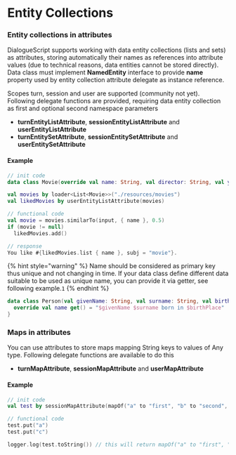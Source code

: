 # Entity Collections

### Entity collections in attributes <a id="Entity-collections-in-attributes"></a>

DialogueScript supports working with data entity collections \(lists and sets\) as attributes, storing automatically their names as references into attribute values \(due to technical reasons, data entities cannot be stored directly\). Data class must implement **NamedEntity** interface to provide **name** property used by entity collection attribute delegate as instance reference.

Scopes turn, session and user are supported \(community not yet\). Following delegate functions are provided, requiring data entity collection as first and optional second namespace parameters

* **turnEntityListAttribute**, **sessionEntityListAttribute** and **userEntityListAttribute**
* **turnEntitySetAttribute**, **sessionEntitySetAttribute** and **userEntitySetAttribute**

#### Example <a id="Example"></a>

```kotlin
// init code
data class Movie(override val name: String, val director: String, val year: Int) : NamedEntity

val movies by loader<List<Movie>>("./resources/movies")
val likedMovies by userEntityListAttribute(movies)

// functional code
val movie = movies.similarTo(input, { name }, 0.5)
if (movie != null)
  likedMovies.add()

// response
You like #{likedMovies.list { name }, subj = "movie"}.
```

{% hint style="warning" %}
Name should be considered as primary key thus unique and not changing in time. If your data class define different data suitable to be used as unique name, you can provide it via getter, see following example.`1`
{% endhint %}

```kotlin
data class Person(val givenName: String, val surname: String, val birthPlace: String) : NamedEntity {
  override val name get() = "$givenName $surname born in $birthPlace"
}
```

### Maps in attributes <a id="Maps-in-attributes"></a>

You can use attributes to store maps mapping String keys to values of Any type. Following delegate functions are available to do this

* **turnMapAttribute**, **sessionMapAttribute** and **userMapAttribute**

#### Example <a id="Example.1"></a>

```kotlin
// init code
val test by sessionMapAttribute(mapOf("a" to "first", "b" to "second", "c" to "third"))

// functional code
test.put("a")
test.put("c")

logger.log(test.toString()) // this will return mapOf("a" to "first", "c" to "third")
```

